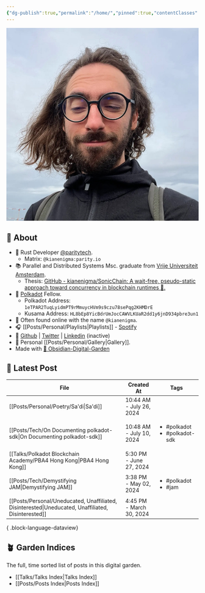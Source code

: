 ```yaml
---
{"dg-publish":true,"permalink":"/home/","pinned":true,"contentClasses":"homepage","tags":["gardenEntry"],"created":"2024-03-24T11:35:09.000+01:00","updated":"2024-08-21T19:22:12.269+02:00"}
---
```


![Screenshot 2023-11-01 at 21.21.06.jpeg|300](/img/user/resources/Screenshot%202023-11-01%20at%2021.21.06.jpeg)
## 📝 About 
- 🦀 Rust Developer [@paritytech](https://twitter.com/ParityTech/).           
	- Matrix: `@kianenigma:parity.io`
- 📚 Parallel and Distributed Systems Msc. graduate from [Vrije Universiteit Amsterdam](https://twitter.com/VUamsterdam).
	- Thesis: [GitHub - kianenigma/SonicChain: A wait-free, pseudo-static approach toward concurrency in blockchain runtimes 🚀.](https://github.com/kianenigma/SonicChain?tab=readme-ov-file)
- 🔴 [Polkadot](https://www.polkadot.network) Fellow. 
	- Polkadot Address: `1eTPAR2TuqLyidmPT9rMmuycHVm9s9czu78sePqg2KHMDrE`
	- Kusama Address: `HL8bEp8YicBdrUmJocCAWVLKUaR2dd1y6jnD934pbre3un1`
- 🤖 Often found online with the name `@kianenigma`.
- 🎧 [[Posts/Personal/Playlists\|Playlists]] - [Spotify](https://open.spotify.com/user/1248494156?si=4e6338ab8bdb4c04)
- 🐙 [Github](https://github.com/kianenigma) | [Twitter](https://twitter.com/kianenigma)  | [Linkedin](https://www.linkedin.com/in/kian-paimani-a3618022b/) (inactive)
- 📸 Personal [[Posts/Personal/Gallery\|Gallery]].
- Made with [💎 Obsidian-Digital-Garden](https://github.com/oleeskild/Obsidian-Digital-Garden)
## 📣 Latest Post 

| File                                                                                                   | Created At               | Tags                                              |
| ------------------------------------------------------------------------------------------------------ | ------------------------ | ------------------------------------------------- |
| [[Posts/Personal/Poetry/Sa'di\|Sa'di]]                                                              | 10:44 AM - July 26, 2024 | <ul></ul>                                         |
| [[Posts/Tech/On Documenting polkadot-sdk\|On Documenting polkadot-sdk]]                             | 10:48 AM - July 10, 2024 | <ul><li>#polkadot</li><li>#polkadot-sdk</li></ul> |
| [[Talks/Polkadot Blockchain Academy/PBA4 Hong Kong\|PBA4 Hong Kong]]                                | 5:30 PM - June 27, 2024  | <ul></ul>                                         |
| [[Posts/Tech/Demystifying JAM\|Demystifying JAM]]                                                   | 3:38 PM - May 02, 2024   | <ul><li>#polkadot</li><li>#jam</li></ul>          |
| [[Posts/Personal/Uneducated, Unaffiliated, Disinterested\|Uneducated, Unaffiliated, Disinterested]] | 4:45 PM - March 30, 2024 | <ul></ul>                                         |

{ .block-language-dataview}

## 🪴 Garden Indices 
The full, time sorted list of posts in this digital garden. 
- [[Talks/Talks Index\|Talks Index]]
- [[Posts/Posts Index\|Posts Index]]
